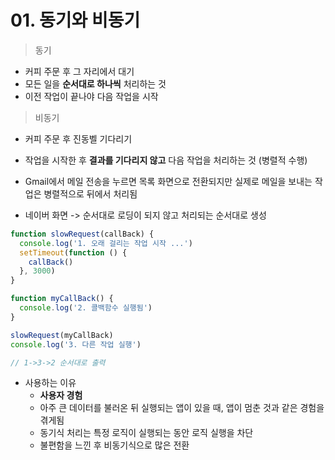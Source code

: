 # 01. 동기와 비동기

> 동기 

- 커피 주문 후 그 자리에서 대기
- 모든 일을 **순서대로 하나씩** 처리하는 것
- 이전 작업이 끝나야 다음 작업을 시작



> 비동기

- 커피 주문 후 진동벨 기다리기

- 작업을 시작한 후 **결과를 기다리지 않고** 다음 작업을 처리하는 것 (병렬적 수행)
- Gmail에서 메일 전송을 누르면 목록 화면으로 전환되지만 실제로 메일을 보내는 작업은 병렬적으로 뒤에서 처리됨

- 네이버 화면 -> 순서대로 로딩이 되지 않고 처리되는 순서대로 생성



```js
function slowRequest(callBack) {
  console.log('1. 오래 걸리는 작업 시작 ...')
  setTimeout(function () {  
    callBack()
  }, 3000)
}

function myCallBack() {
  console.log('2. 콜백함수 실행됨')
}

slowRequest(myCallBack)
console.log('3. 다른 작업 실행')

// 1->3->2 순서대로 출력
```

- 사용하는 이유
  - **사용자 경험**
  - 아주 큰 데이터를 불러온 뒤 실행되는 앱이 있을 때, 앱이 멈춘 것과 같은 경험을 겪게됨
  - 동기식 처리는 특정 로직이 실행되는 동안 로직 실행을 차단
  - 불편함을 느낀 후 비동기식으로 많은 전환